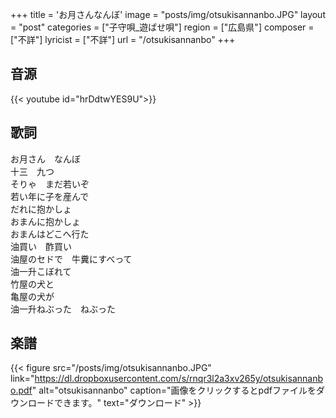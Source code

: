 +++
title = 'お月さんなんぼ'
image = "posts/img/otsukisannanbo.JPG"
layout = "post"
categories = ["子守唄_遊ばせ唄"]
region = ["広島県"]
composer = ["不詳"]
lyricist = ["不詳"]
url = "/otsukisannanbo"
+++

## 音源
{{< youtube id="hrDdtwYES9U">}}

## 歌詞
お月さん　なんぼ  
十三　九つ  
そりゃ　まだ若いぞ  
若い年に子を産んで  
だれに抱かしょ  
おまんに抱かしょ  
おまんはどこへ行た  
油買い　酢買い  
油屋のセドで　牛糞にすべって  
油一升こぼれて  
竹屋の犬と  
亀屋の犬が  
油一升ねぶった　ねぶった  

## 楽譜
{{< figure src="/posts/img/otsukisannanbo.JPG" link="https://dl.dropboxusercontent.com/s/rnqr3l2a3xv265y/otsukisannanbo.pdf" alt="otsukisannanbo" caption="画像をクリックするとpdfファイルをダウンロードできます。" text="ダウンロード" >}}